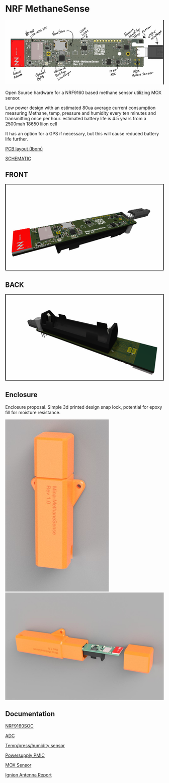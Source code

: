 ﻿# NRF MethaneSense
 
![HEADER](./PICTURES/TOP_annotated.jpeg)

Open Source hardware for a NRF9160 based methane sensor utilizing MOX sensor.

Low power design with an estimated 80ua average current consumption measuring Methane, temp, pressure and humidity every ten minutes and transmitting once per hour. estimated battery life is 4.5 years from a 2500mah  18650 liion cell

It has an option for a GPS if necessary, but this will cause reduced battery life further. 

[PCB layout (Ibom)](https://htmlpreview.github.io/?https://raw.githubusercontent.com/fredriknk/msense/DOCUMENTATION/ibom_Methanesense_v2.0.0.html)

[SCHEMATIC](./DOCUMENTATION/methanesense_schematic.pdf)


## FRONT

![Front](./PICTURES/FRONT.png)

## BACK

![Back](./PICTURES/BACK.png)


## Enclosure
Enclosure proposal. Simple 3d printed design snap lock, potential for epoxy fill for moisture resistance.

![INFO](./PICTURES/MountedEnc.jpeg)
![INFO](./PICTURES/Enclosure_fit.jpg)


## Documentation

[NRF9160SOC](./DOCUMENTATION/nRF9160_PS_v2.0.pdf)

[ADC](./DOCUMENTATION/ads1113.pdf)

[Temp/press/humidity sensor](./DOCUMENTATION/bst-bme680-ds001.pdf)

[Powersupply PMIC](./DOCUMENTATION/nPM1300_PS_v1.0.pdf)

[MOX Sensor](./DOCUMENTATION/tgs8410_product_infomation(en)_rev05.pdf)

[Ignion Antenna Report](./DOCUMENTATION/Antennadesign/report_SERVICE_39decf06-800e-49d8-9982-bb3e38f49783.pdf)
